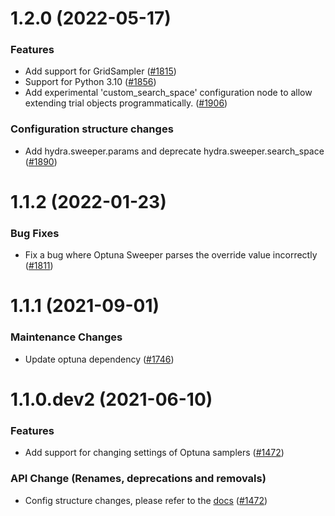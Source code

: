 1.2.0 (2022-05-17)
======================

### Features

- Add support for GridSampler ([#1815](https://github.com/facebookresearch/hydra/issues/1815))
- Support for Python 3.10 ([#1856](https://github.com/facebookresearch/hydra/issues/1856))
- Add experimental 'custom_search_space' configuration node to allow extending trial objects programmatically. ([#1906](https://github.com/facebookresearch/hydra/issues/1906))

### Configuration structure changes

- Add hydra.sweeper.params and deprecate hydra.sweeper.search_space ([#1890](https://github.com/facebookresearch/hydra/issues/1890))


1.1.2 (2022-01-23)
=======================

### Bug Fixes

- Fix a bug where Optuna Sweeper parses the override value incorrectly ([#1811](https://github.com/facebookresearch/hydra/issues/1811))


1.1.1 (2021-09-01)
=======================

### Maintenance Changes

- Update optuna dependency ([#1746](https://github.com/facebookresearch/hydra/issues/1634))


1.1.0.dev2 (2021-06-10)
=======================

### Features

- Add support for changing settings of Optuna samplers ([#1472](https://github.com/facebookresearch/hydra/issues/1472))

### API Change (Renames, deprecations and removals)

- Config structure changes, please refer to the [docs](https://hydra.cc/docs/next/plugins/optuna_sweeper/) ([#1472](https://github.com/facebookresearch/hydra/issues/1472))
